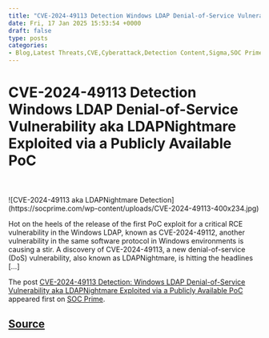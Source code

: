 ```yaml
---
title: "CVE-2024-49113 Detection Windows LDAP Denial-of-Service Vulnerability aka LDAPNightmare Exploited via a Publicly Available PoC"
date: Fri, 17 Jan 2025 15:53:54 +0000
draft: false
type: posts
categories: 
- Blog,Latest Threats,CVE,Cyberattack,Detection Content,Sigma,SOC Prime Platform,Threat Detection Marketplace,Threat Hunting Content,Vulnerability
---
```

# CVE-2024-49113 Detection Windows LDAP Denial-of-Service Vulnerability aka LDAPNightmare Exploited via a Publicly Available PoC

<br/>

<br/>
![CVE-2024-49113 aka LDAPNightmare Detection](https://socprime.com/wp-content/uploads/CVE-2024-49113-400x234.jpg)

Hot on the heels of the release of the first PoC exploit for a critical RCE vulnerability in the Windows LDAP, known as CVE-2024-49112, another vulnerability in the same software protocol in Windows environments is causing a stir. A discovery of CVE-2024-49113, a new denial-of-service (DoS) vulnerability, also known as LDAPNightmare, is hitting the headlines \[…\]

The post [CVE-2024-49113 Detection: Windows LDAP Denial-of-Service Vulnerability aka LDAPNightmare Exploited via a Publicly Available PoC](https://socprime.com/blog/cve-2024-49113-aka-ldapnightmare-detection/) appeared first on [SOC Prime](https://socprime.com).

[Source](https://socprime.com/blog/cve-2024-49113-aka-ldapnightmare-detection/)
<br/>
---
